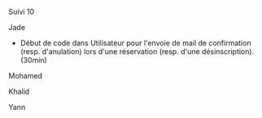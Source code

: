 Suivi 10

Jade
- Début de code dans Utilisateur pour l'envoie de mail de confirmation (resp. d'anulation)
  lors d'une réservation (resp. d'une désinscription). (30min)

Mohamed

Khalid

Yann
